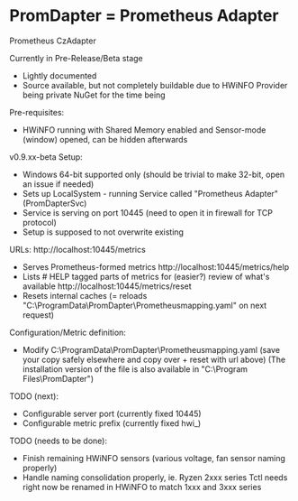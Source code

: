 # PromDapter = Prometheus Adapter

Prometheus CzAdapter

Currently in Pre-Release/Beta stage
- Lightly documented
- Source available, but not completely buildable due to HWiNFO Provider being private NuGet for the time being

Pre-requisites:
- HWiNFO running with Shared Memory enabled and Sensor-mode (window) opened, can be hidden afterwards

v0.9.xx-beta
Setup:
- Windows 64-bit supported only (should be trivial to make 32-bit, open an issue if needed)
- Sets up LocalSystem - running Service called "Prometheus Adapter" (PromDapterSvc)
- Service is serving on port 10445 (need to open it in firewall for TCP protocol)
- Setup is supposed to not overwrite existing 

URLs:
http://localhost:10445/metrics
- Serves Prometheus-formed metrics
http://localhost:10445/metrics/help
- Lists # HELP tagged parts of metrics for (easier?) review of what's available
http://localhost:10445/metrics/reset
- Resets internal caches (= reloads "C:\ProgramData\PromDapter\Prometheusmapping.yaml" on next request)

Configuration/Metric definition:
- Modify C:\ProgramData\PromDapter\Prometheusmapping.yaml (save your copy safely elsewhere and copy over + reset with url above)
(The installation version of the file is also available in "C:\Program Files\PromDapter")

TODO (next):
- Configurable server port (currently fixed 10445)
- Configurable metric prefix (currently fixed hwi_)

TODO (needs to be done):
- Finish remaining HWiNFO sensors (various voltage, fan sensor naming properly)
- Handle naming consolidation properly, ie. Ryzen 2xxx series Tctl needs right now be renamed in HWiNFO to match 1xxx and 3xxx series
